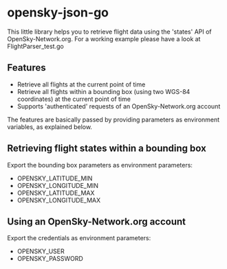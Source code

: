 # opensky-json-go

This little library helps you to retrieve flight data using the 'states' API of OpenSky-Network.org.
For a working example please have a look at FlightParser_test.go

## Features

 - Retrieve all flights at the current point of time
 - Retrieve all flights within a bounding box (using two WGS-84 coordinates) at the current point of time
 - Supports 'authenticated' requests of an OpenSky-Network.org account  

The features are basically passed by providing parameters as environment variables, as explained below. 

## Retrieving flight states within a bounding box

Export the bounding box parameters as environment parameters:
 - OPENSKY_LATITUDE_MIN
 - OPENSKY_LONGITUDE_MIN
 - OPENSKY_LATITUDE_MAX
 - OPENSKY_LONGITUDE_MAX

## Using an OpenSky-Network.org account

Export the credentials as environment parameters:
  
 - OPENSKY_USER
 - OPENSKY_PASSWORD